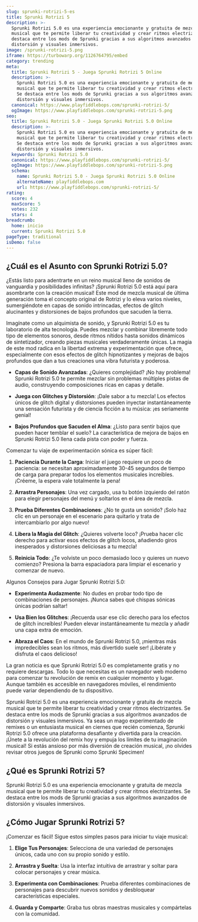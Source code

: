 ```yaml
---
slug: sprunki-rotrizi-5-es
title: Sprunki Rotrizi 5
description: >-
  Sprunki Rotrizi 5.0 es una experiencia emocionante y gratuita de mezcla
  musical que te permite liberar tu creatividad y crear ritmos electrizantes. Se
  destaca entre los mods de Sprunki gracias a sus algoritmos avanzados de
  distorsión y visuales inmersivos.
image: /sprunki-rotrizi-5.png
iframe: https://turbowarp.org/1126764795/embed
category: trending
meta:
  title: Sprunki Rotrizi 5 - Juega Sprunki Rotrizi 5 Online
  description: >-
    Sprunki Rotrizi 5.0 es una experiencia emocionante y gratuita de mezcla
    musical que te permite liberar tu creatividad y crear ritmos electrizantes.
    Se destaca entre los mods de Sprunki gracias a sus algoritmos avanzados de
    distorsión y visuales inmersivos.
  canonical: https://www.playfiddlebops.com/sprunki-rotrizi-5/
  ogImage: https://www.playfiddlebops.com/sprunki-rotrizi-5.png
seo:
  title: Sprunki Rotrizi 5.0 - Juega Sprunki Rotrizi 5.0 Online
  description: >-
    Sprunki Rotrizi 5.0 es una experiencia emocionante y gratuita de mezcla
    musical que te permite liberar tu creatividad y crear ritmos electrizantes.
    Se destaca entre los mods de Sprunki gracias a sus algoritmos avanzados de
    distorsión y visuales inmersivos.
  keywords: Sprunki Rotrizi 5.0
  canonical: https://www.playfiddlebops.com/sprunki-rotrizi-5/
  ogImage: https://www.playfiddlebops.com/sprunki-rotrizi-5.png
  schema:
    name: Sprunki Rotrizi 5.0 - Juega Sprunki Rotrizi 5.0 Online
    alternateName: playfiddlebops.com
    url: https://www.playfiddlebops.com/sprunki-rotrizi-5/
rating:
  score: 4
  maxScore: 5
  votes: 232
  stars: 4
breadcrumb:
  home: inicio
  current: Sprunki Rotrizi 5.0
pageType: traditional
isDemo: false
---
```


## ¿Cuál es el Asunto con Sprunki Rotrizi 5.0?

¿Estás listo para adentrarte en un reino musical lleno de sonidos de vanguardia y posibilidades infinitas? ¡Sprunki Rotrizi 5.0 está aquí para asombrarte con la creación musical! Este mod de mezcla musical de última generación toma el concepto original de Rotrizi y lo eleva varios niveles, sumergiéndote en capas de sonido intrincadas, efectos de glitch alucinantes y distorsiones de bajos profundos que sacuden la tierra.

Imagínate como un alquimista de sonido, y Sprunki Rotrizi 5.0 es tu laboratorio de alta tecnología. Puedes mezclar y combinar libremente todo tipo de elementos sonoros, desde ritmos nítidos hasta sonidos dinámicos de sintetizador, creando piezas musicales verdaderamente únicas. La magia de este mod radica en la libertad extrema y experimentación que ofrece, especialmente con esos efectos de glitch hipnotizantes y mejoras de bajos profundos que dan a tus creaciones una vibra futurista y poderosa.

- **Capas de Sonido Avanzadas**: ¿Quieres complejidad? ¡No hay problema! Sprunki Rotrizi 5.0 te permite mezclar sin problemas múltiples pistas de audio, construyendo composiciones ricas en capas y detalle.

- **Juega con Glitches y Distorsión**: ¡Dale sabor a tu mezcla! Los efectos únicos de glitch digital y distorsiones pueden inyectar instantáneamente una sensación futurista y de ciencia ficción a tu música: ¡es seriamente genial!

- **Bajos Profundos que Sacuden el Alma**: ¿Listo para sentir bajos que pueden hacer temblar el suelo? La característica de mejora de bajos en Sprunki Rotrizi 5.0 llena cada pista con poder y fuerza.

Comenzar tu viaje de experimentación sónica es súper fácil:

1. **Paciencia Durante la Carga**: Iniciar el juego requiere un poco de paciencia: se necesitan aproximadamente 30-45 segundos de tiempo de carga para preparar todos los elementos musicales increíbles. ¡Créeme, la espera vale totalmente la pena!

1. **Arrastra Personajes**: Una vez cargado, usa tu botón izquierdo del ratón para elegir personajes del menú y soltarlos en el área de mezcla.

1. **Prueba Diferentes Combinaciones**: ¿No te gusta un sonido? ¡Solo haz clic en un personaje en el escenario para quitarlo y trata de intercambiarlo por algo nuevo!

1. **Libera la Magia del Glitch**: ¿Quieres volverte loco? ¡Prueba hacer clic derecho para activar esos efectos de glitch locos, añadiendo giros inesperados y distorsiones deliciosas a tu mezcla!

1. **Reinicia Todo**: ¿Te volviste un poco demasiado loco y quieres un nuevo comienzo? Presiona la barra espaciadora para limpiar el escenario y comenzar de nuevo.

Algunos Consejos para Jugar Sprunki Rotrizi 5.0:

- **Experimenta Audazmente**: No dudes en probar todo tipo de combinaciones de personajes. ¡Nunca sabes qué chispas sónicas únicas podrían saltar!

- **Usa Bien los Glitches**: ¡Recuerda usar ese clic derecho para los efectos de glitch increíbles! Pueden elevar instantáneamente tu mezcla y añadir una capa extra de emoción.

- **Abraza el Caos**: En el mundo de Sprunki Rotrizi 5.0, ¡mientras más impredecibles sean los ritmos, más divertido suele ser! ¡Libérate y disfruta el caos delicioso!

La gran noticia es que Sprunki Rotrizi 5.0 es completamente gratis y no requiere descargas. Todo lo que necesitas es un navegador web moderno para comenzar tu revolución de remix en cualquier momento y lugar. Aunque también es accesible en navegadores móviles, el rendimiento puede variar dependiendo de tu dispositivo.

Sprunki Rotrizi 5.0 es una experiencia emocionante y gratuita de mezcla musical que te permite liberar tu creatividad y crear ritmos electrizantes. Se destaca entre los mods de Sprunki gracias a sus algoritmos avanzados de distorsión y visuales inmersivos. Ya seas un mago experimentado de remixes o un entusiasta musical en ciernes que recién comienza, Sprunki Rotrizi 5.0 ofrece una plataforma desafiante y divertida para la creación. ¡Únete a la revolución del remix hoy y empuja los límites de tu imaginación musical! Si estás ansioso por más diversión de creación musical, ¡no olvides revisar otros juegos de Sprunki como Sprunki Specimen!

## ¿Qué es Sprunki Rotrizi 5?

Sprunki Rotrizi 5.0 es una experiencia emocionante y gratuita de mezcla musical que te permite liberar tu creatividad y crear ritmos electrizantes. Se destaca entre los mods de Sprunki gracias a sus algoritmos avanzados de distorsión y visuales inmersivos.

## ¿Cómo Jugar Sprunki Rotrizi 5?

¡Comenzar es fácil! Sigue estos simples pasos para iniciar tu viaje musical:

1. **Elige Tus Personajes**: Selecciona de una variedad de personajes únicos, cada uno con su propio sonido y estilo.

1. **Arrastra y Suelta**: Usa la interfaz intuitiva de arrastrar y soltar para colocar personajes y crear música.

1. **Experimenta con Combinaciones**: Prueba diferentes combinaciones de personajes para descubrir nuevos sonidos y desbloquear características especiales.

1. **Guarda y Comparte**: Graba tus obras maestras musicales y compártelas con la comunidad.
